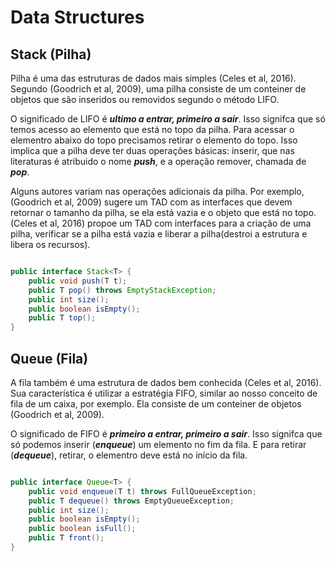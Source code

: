 # Data Structures

## Stack (Pilha)

Pilha é uma das estruturas de dados mais simples (Celes et al, 2016). Segundo (Goodrich et al, 2009), uma pilha consiste de um conteiner de objetos que são inseridos ou removidos segundo o método LIFO. 

O significado de LIFO é ***ultimo a entrar, primeiro a sair***. Isso signifca que só temos acesso ao elemento que está no topo da pilha. Para acessar o elementro abaixo do topo precisamos retirar o elemento do topo. Isso implica que a pilha deve ter duas operações básicas: inserir, que nas literaturas é atribuido o nome ***push***, e a operação remover, chamada de ***pop***.

Alguns autores variam nas operações adicionais da pilha. Por exemplo, (Goodrich et al, 2009) sugere um TAD com as interfaces que devem retornar o tamanho da pilha, se ela está vazia e o objeto que está no topo. (Celes et al, 2016) propoe um TAD com interfaces para a criação de uma pilha, verificar se a pilha está vazia e liberar a pilha(destroi a estrutura e libera os recursos).

```java

public interface Stack<T> {
    public void push(T t);
    public T pop() throws EmptyStackException;
    public int size();
    public boolean isEmpty();
    public T top();
}

```

## Queue (Fila)

A fila também é uma estrutura de dados bem conhecida (Celes et al, 2016). Sua característica é utilizar a estratégia FIFO, similar ao nosso conceito de fila de um caixa, por exemplo. Ela consiste de um conteiner de objetos (Goodrich et al, 2009).

O significado de FIFO é ***primeiro a entrar, primeiro a sair***. Isso signifca que só podemos inserir (***enqueue***) um elemento no fim da fila. E para retirar (***dequeue***), retirar, o elementro deve está no início da fila.

```java

public interface Queue<T> {
    public void enqueue(T t) throws FullQueueException;
    public T dequeue() throws EmptyQueueException;
    public int size();
    public boolean isEmpty();
    public boolean isFull();
    public T front();
}

```